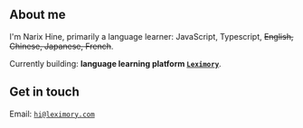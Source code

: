 ## About me

I'm Narix Hine, primarily a language learner: JavaScript, Typescript, ~~English, Chinese, Japanese, French~~.

Currently building: **language learning platform [`Leximory`](https://leximory.com/)**.

## Get in touch

Email: [`hi@leximory.com`](emailto:hi@leximory.com)

